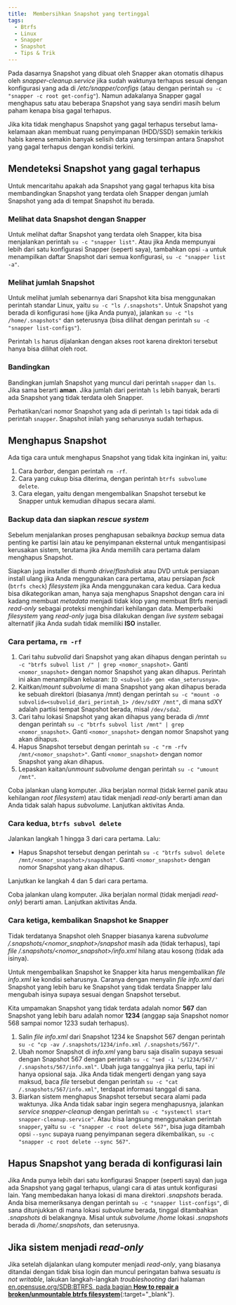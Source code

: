 ```yaml
---
title:  Membersihkan Snapshot yang tertinggal
tags:
  - Btrfs
  - Linux
  - Snapper
  - Snapshot
  - Tips & Trik
---
```


Pada dasarnya Snapshot yang dibuat oleh Snapper akan otomatis dihapus oleh *snapper-cleanup.service* jika sudah waktunya terhapus sesuai dengan konfigurasi yang ada di */etc/snapper/configs* (atau dengan perintah `su -c "snapper -c root get-config"`). Namun adakalanya Snapper gagal menghapus satu atau beberapa Snapshot yang saya sendiri masih belum paham kenapa bisa gagal terhapus.

<!--more-->

Jika kita tidak menghapus Snapshot yang gagal terhapus tersebut lama-kelamaan akan membuat ruang penyimpanan (HDD/SSD) semakin terkikis habis karena semakin banyak selisih data yang tersimpan antara Snapshot yang gagal terhapus dengan kondisi terkini.

## Mendeteksi Snapshot yang gagal terhapus

Untuk mencaritahu apakah ada Snapshot yang gagal terhapus kita bisa membandingkan Snapshot yang terdata oleh Snapper dengan jumlah Snapshot yang ada di tempat Snapshot itu berada.

### Melihat data Snapshot dengan Snapper

Untuk melihat daftar Snapshot yang terdata oleh Snapper, kita bisa menjalankan perintah `su -c "snapper list"`. Atau jika Anda mempunyai lebih dari satu konfigurasi Snapper (seperti saya), tambahkan opsi `-a` untuk menampilkan daftar Snapshot dari semua konfigurasi, `su -c "snapper list -a"`.

### Melihat jumlah Snapshot

Untuk melihat jumlah sebenarnya dari Snapshot kita bisa menggunakan perintah standar Linux, yaitu `su -c "ls /.snapshots"`. Untuk Snapshot yang berada di konfigurasi `home` (jika Anda punya), jalankan `su -c "ls /home/.snapshots"` dan seterusnya (bisa dilihat dengan perintah `su -c "snapper list-configs"`).

Perintah `ls` harus dijalankan dengan akses root karena direktori tersebut hanya bisa dilihat oleh root.

### Bandingkan

Bandingkan jumlah Snapshot yang muncul dari perintah `snapper` dan `ls`. Jika sama berarti **aman**. Jika jumlah dari perintah `ls` lebih banyak, berarti ada Snapshot yang tidak terdata oleh Snapper.

Perhatikan/cari nomor Snapshot yang ada di perintah `ls` tapi tidak ada di perintah `snapper`. Snapshot inilah yang seharusnya sudah terhapus.

## Menghapus Snapshot

Ada tiga cara untuk menghapus Snapshot yang tidak kita inginkan ini, yaitu:
1. Cara *barbar*, dengan perintah `rm -rf`.
2. Cara yang cukup bisa diterima, dengan perintah `btrfs subvolume delete`.
3. Cara elegan, yaitu dengan mengembalikan Snapshot tersebut ke Snapper untuk kemudian dihapus secara alami.

### Backup data dan siapkan *rescue system*

Sebelum menjalankan proses penghapusan sebaiknya *backup* semua data penting ke partisi lain atau ke penyimpanan eksternal untuk mengantisipasi kerusakan sistem, terutama jika Anda memilih cara pertama dalam menghapus Snapshot.

Siapkan juga installer di *thumb drive*/*flashdisk* atau DVD untuk persiapan install ulang jika Anda menggunakan cara pertama, atau persiapan *fsck* (`btrfs check`) *filesystem* jika Anda menggunakan cara kedua. Cara kedua bisa dikategorikan aman, hanya saja menghapus Snapshot dengan cara ini kadang membuat *metadata* menjadi tidak klop yang membuat Btrfs menjadi *read-only* sebagai proteksi menghindari kehilangan data. Memperbaiki *filesystem* yang *read-only* juga bisa dilakukan dengan *live system* sebagai alternatif jika Anda sudah tidak memiliki **ISO** installer.

### Cara pertama, `rm -rf`

1. Cari tahu *subvolid* dari Snapshot yang akan dihapus dengan perintah `su -c "btrfs subvol list /" | grep <nomor_snapshot>`. Ganti `<nomor_snapshot>` dengan nomor Snapshot yang akan dihapus. Perintah ini akan menampilkan keluaran: `ID <subvolid> gen <dan_seterusnya>`.
2. Kaitkan/*mount* *subvolume* di mana Snapshot yang akan dihapus berada ke sebuah direktori (biasanya /mnt) dengan perintah `su -c "mount -o subvolid=<subvolid_dari_perintah_1> /dev/sdXY /mnt"`, di mana sdXY adalah partisi tempat Snapshot berada, misal `/dev/sda2`.
3. Cari tahu lokasi Snapshot yang akan dihapus yang berada di */mnt* dengan perintah `su -c "btrfs subvol list /mnt" | grep <nomor_snapshot>`. Ganti `<nomor_snapshot>` dengan nomor Snapshot yang akan dihapus.
4. Hapus Snapshot tersebut dengan perintah `su -c "rm -rfv /mnt/<nomor_snapshot>"`. Ganti `<nomor_snapshot>` dengan nomor Snapshot yang akan dihapus.
5. Lepaskan kaitan/*unmount* *subvolume* dengan perintah `su -c "umount /mnt"`.

Coba jalankan ulang komputer. Jika berjalan normal (tidak kernel panik atau kehilangan *root filesystem*) atau tidak menjadi *read-only* berarti aman dan Anda tidak salah hapus *subvolume*. Lanjutkan aktivitas Anda.

### Cara kedua, `btrfs subvol delete`

Jalankan langkah 1 hingga 3 dari cara pertama. Lalu:

- Hapus Snapshot tersebut dengan perintah `su -c "btrfs subvol delete /mnt/<nomor_snapshot>/snapshot"`. Ganti `<nomor_snapshot>` dengan nomor Snapshot yang akan dihapus.

Lanjutkan ke langkah 4 dan 5 dari cara pertama.

Coba jalankan ulang komputer. Jika berjalan normal (tidak menjadi *read-only*) berarti aman. Lanjutkan aktivitas Anda.

### Cara ketiga, kembalikan Snapshot ke Snapper

Tidak terdatanya Snapshot oleh Snapper biasanya karena *subvolume* */.snapshots/\<nomor_snaphot\>/snapshot* masih ada (tidak terhapus), tapi *file* */.snapshots/\<nomor_snapshot\>/info.xml* hilang atau kosong (tidak ada isinya).

Untuk mengembalikan Snapshot ke Snapper kita harus mengembalikan *file* *info.xml* ke kondisi seharusnya. Caranya dengan menyalin *file* *info.xml* dari Snapshot yang lebih baru ke Snapshot yang tidak terdata Snapper lalu mengubah isinya supaya sesuai dengan Snapshot tersebut.

Kita umpamakan Snapshot yang tidak terdata adalah nomor **567** dan Snapshot yang lebih baru adalah nomor **1234** (anggap saja Snapshot nomor 568 sampai nomor 1233 sudah terhapus).

1. Salin *file* *info.xml* dari Snapshot 1234 ke Snapshot 567 dengan perintah `su -c "cp -av /.snapshots/1234/info.xml /.snapshots/567/"`.
2. Ubah nomor Snapshot di *info.xml* yang baru saja disalin supaya sesuai dengan Snapshot 567 dengan perintah `su -c "sed -i 's/1234/567/' /.snapshots/567/info.xml"`. Ubah juga tanggalnya jika perlu, tapi ini hanya opsional saja. Jika Anda tidak mengerti dengan yang saya maksud, baca *file* tersebut dengan perintah `su -c "cat /.snapshots/567/info.xml"`, terdapat informasi tanggal di sana.
3. Biarkan sistem menghapus Snapshot tersebut secara alami pada waktunya. Jika Anda tidak sabar ingin segera menghapusnya, jalankan *service* *snapper-cleanup* dengan perintah `su -c "systemctl start snapper-cleanup.service"`. Atau bisa langsung menggunakan perintah `snapper`, yaitu `su -c "snapper -c root delete 567"`, bisa juga ditambah opsi `--sync` supaya ruang penyimpanan segera dikembalikan, `su -c "snapper -c root delete --sync 567"`.

## Hapus Snapshot yang berada di konfigurasi lain

Jika Anda punya lebih dari satu konfigurasi Snapper (seperti saya) dan juga ada Snapshot yang gagal terhapus, ulangi cara di atas untuk konfigurasi lain. Yang membedakan hanya lokasi di mana direktori *.snapshots* berada. Anda bisa memeriksanya dengan perintah `su -c "snapper list-configs"`, di sana ditunjukkan di mana lokasi *subvolume* berada, tinggal ditambahkan *.snapshots* di belakangnya. Misal untuk *subvolume* */home* lokasi *.snapshots* berada di */home/.snapshots*, dan seterusnya.

## Jika sistem menjadi *read-only*

Jika setelah dijalankan ulang komputer menjadi *read-only*, yang biasanya ditandai dengan tidak bisa login dan muncul peringatan bahwa sesuatu *is not writable*, lakukan langkah-langkah *troubleshooting* dari halaman [en.opensuse.org/SDB:BTRFS, pada bagian **How to repair a broken/unmountable btrfs filesystem**](https://en.opensuse.org/SDB:BTRFS#How_to_repair_a_broken.2Funmountable_btrfs_filesystem){:target="_blank"}.
